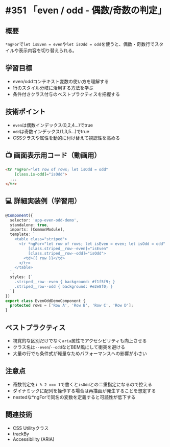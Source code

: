 # #351 「even / odd - 偶数/奇数の判定」

## 概要
`*ngFor`で`let isEven = even`や`let isOdd = odd`を使うと、偶数・奇数行でスタイルや表示内容を切り替えられる。

## 学習目標
- even/oddコンテキスト変数の使い方を理解する
- 行のスタイル分岐に活用する方法を学ぶ
- 条件付きクラス付与のベストプラクティスを把握する

## 技術ポイント
- `even`は偶数インデックス(0,2,4…)でtrue
- `odd`は奇数インデックス(1,3,5…)でtrue
- CSSクラスや属性を動的に付け替えて視認性を高める

## 📺 画面表示用コード（動画用）
```html
<tr *ngFor="let row of rows; let isOdd = odd"
    [class.is-odd]="isOdd">
  ...
</tr>
```

## 💻 詳細実装例（学習用）
```typescript
@Component({
  selector: 'app-even-odd-demo',
  standalone: true,
  imports: [CommonModule],
  template: `
    <table class="striped">
      <tr *ngFor="let row of rows; let isEven = even; let isOdd = odd"
          [class.striped__row--even]="isEven"
          [class.striped__row--odd]="isOdd">
        <td>{{ row }}</td>
      </tr>
    </table>
  `,
  styles: [`
    .striped__row--even { background: #f1f5f9; }
    .striped__row--odd { background: #e2e8f0; }
  `]
})
export class EvenOddDemoComponent {
  protected rows = ['Row A', 'Row B', 'Row C', 'Row D'];
}
```

## ベストプラクティス
- 視覚的な区別だけでなく`aria`属性でアクセシビリティも向上させる
- クラス名は`--even`/`--odd`などBEM風にして衝突を避ける
- 大量の行でも条件式が軽量なためパフォーマンスへの影響が小さい

## 注意点
- 奇数判定を`i % 2 === 1`で書くと`isOdd`との二重指定になるので控える
- ダイナミックに配列を操作する場合は再描画が発生することを想定する
- nestedな*ngForで同名の変数を定義すると可読性が低下する

## 関連技術
- CSS Utilityクラス
- trackBy
- Accessibility (ARIA)
